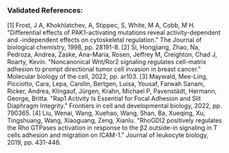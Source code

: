 ### Validated References: 
[1] Frost, J A, Khokhlatchev, A, Stippec, S, White, M A, Cobb, M H. "Differential effects of PAK1-activating mutations reveal activity-dependent and -independent effects on cytoskeletal regulation." The Journal of biological chemistry, 1998, pp. 28191-8.
[2] Si, Hongjiang, Zhao, Na, Pedroza, Andrea, Zaske, Ana-Maria, Rosen, Jeffrey M, Creighton, Chad J, Roarty, Kevin. "Noncanonical Wnt/Ror2 signaling regulates cell-matrix adhesion to prompt directional tumor cell invasion in breast cancer." Molecular biology of the cell, 2022, pp. ar103.
[3] Maywald, Mee-Ling, Picciotto, Cara, Lepa, Carolin, Bertgen, Luisa, Yousaf, Farwah Sanam, Ricker, Andrea, Klingauf, Jürgen, Krahn, Michael P, Pavenstädt, Hermann, George, Britta. "Rap1 Activity Is Essential for Focal Adhesion and Slit Diaphragm Integrity." Frontiers in cell and developmental biology, 2022, pp. 790365.
[4] Liu, Wenai, Wang, Xuehao, Wang, Shan, Ba, Xueqing, Xu, Tingshuang, Wang, Xiaoguang, Zeng, Xianlu. "RhoGDI2 positively regulates the Rho GTPases activation in response to the β2 outside-in signaling in T cells adhesion and migration on ICAM-1." Journal of leukocyte biology, 2019, pp. 431-446.
